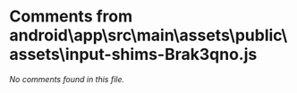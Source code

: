 # Comments from android\app\src\main\assets\public\assets\input-shims-Brak3qno.js

*No comments found in this file.*
